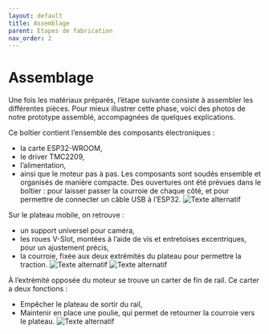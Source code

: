 ```yaml
---
layout: default
title: Assemblage
parent: Etapes de fabrication
nav_order: 2
---
```


# Assemblage

Une fois les matériaux préparés, l’étape suivante consiste à assembler les différentes pièces.
Pour mieux illustrer cette phase, voici des photos de notre prototype assemblé, accompagnées de quelques explications.

Ce boîtier contient l’ensemble des composants électroniques :
- la carte ESP32-WROOM,
- le driver TMC2209,
- l’alimentation,
- ainsi que le moteur pas à pas.
Les composants sont soudés ensemble et organisés de manière compacte.
Des ouvertures ont été prévues dans le boîtier : pour laisser passer la courroie de chaque côté, et pour permettre de connecter un câble USB à l’ESP32.
![Texte alternatif](images/elec.jpg)

Sur le plateau mobile, on retrouve :
- un support universel pour caméra,
- les roues V-Slot, montées à l’aide de vis et entretoises excentriques, pour un ajustement précis,
- la courroie, fixée aux deux extrémités du plateau pour permettre la traction.
![Texte alternatif](images/Plateau.jpg)
![Texte alternatif](images/Plateau2.jpg)

À l’extrémité opposée du moteur se trouve un carter de fin de rail.
Ce carter a deux fonctions :
- Empêcher le plateau de sortir du rail,
- Maintenir en place une poulie, qui permet de retourner la courroie vers le plateau. 
![Texte alternatif](images/Carter.jpg)
